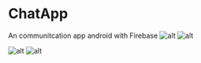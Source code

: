 # ChatApp
An communitcation app android with Firebase 
![alt](https://scontent.xx.fbcdn.net/v/t1.15752-9/303540324_1641043453000088_4025612029098753534_n.png?stp=dst-png_p320x320&_nc_cat=108&ccb=17&_nc_sid=aee45a&_nc_aid=0&_nc_ohc=-3KYL_Wmym4AX8y6zRt&_nc_ad=z-m&_nc_cid=0&_nc_ht=scontent.xx&oh=03_AdSSdjjARIr1HYdMa1l1sCEUsE9p5K99qSbkW6XkHeFuzg&oe=63730B27) ![alt](https://scontent.xx.fbcdn.net/v/t1.15752-9/308255869_625236479302912_2972042647485746880_n.png?stp=dst-png_p320x320&_nc_cat=109&ccb=1-7&_nc_sid=aee45a&_nc_ohc=18OfYL1wY90AX9j54_L&_nc_ad=z-m&_nc_cid=0&_nc_ht=scontent.xx&oh=03_AdSX6KP4ehFs5xsuZw_gbcZReLXMUgyiInKbLmKYuYH08A&oe=6374EF5B)

![alt](https://scontent.xx.fbcdn.net/v/t1.15752-9/304901988_1116643335643098_197977035102653308_n.png?stp=dst-png_s720x720&_nc_cat=108&ccb=1-7&_nc_sid=aee45a&_nc_ohc=Jp1ntPkZPdgAX80Sq6e&_nc_ad=z-m&_nc_cid=0&_nc_ht=scontent.xx&oh=03_AdSVg7elBnRnHz1h-tXwxLrqFD_JuFkW_YeEmCCOn2Cl2g&oe=6375D71F) ![alt](https://scontent.xx.fbcdn.net/v/t1.15752-9/308987797_805382980511909_7766328051008243665_n.png?stp=dst-png_p320x320&_nc_cat=104&ccb=1-7&_nc_sid=aee45a&_nc_ohc=ajfe1ZNFw38AX-mNLpl&_nc_ad=z-m&_nc_cid=0&_nc_ht=scontent.xx&oh=03_AdRQTKRvywvliAqnr1zwmQIDAWIX0eCARZJV1YOa-uXbcg&oe=6373EBB4)
